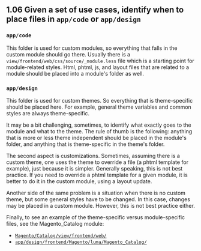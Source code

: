 ## 1.06 Given a set of use cases, identify when to place files in `app/code` or `app/design` 

### `app/code`
This folder is used for custom modules, so everything that falls in the custom module should go there. Usually there is a `view/frontend/web/css/source/_module.less` file which is a starting point for module-related styles. Html, phtml, js, and layout files that are related to a module should be placed into a module's folder as well.

### `app/design`
This folder is used for custom themes. So everything that is theme-specific should be placed here. For example, general theme variables and common styles are always theme-specific.

It may be a bit challenging, sometimes, to identify what exactly goes to the module and what to the theme. The rule of thumb is the following: anything that is more or less theme independent should be placed in the module's folder, and anything that is theme-specific in the theme's folder.

The second aspect is customizations. Sometimes, assuming there is a custom theme, one uses the theme to override a file (a phtml template for example), just because it is simpler. Generally speaking, this is not best practice. If you need to override a phtml template for a given module, it is better to do it in the custom module, using a layout update.

Another side of the same problem is a situation when there is no custom theme, but some general styles have to be changed. In this case, changes may be placed in a custom module. However, this is not best practice either.

Finally, to see an example of the theme-specific versus module-specific files, see the Magento_Catalog module:
* [`Magento/Catalog/view/frontend/web/`](https://github.com/magento/magento2/tree/2.4-develop/app/code/Magento/Catalog/view/frontend/web)
* [`app/design/frontend/Magento/luma/Magento_Catalog/`](https://github.com/magento/magento2/tree/2.4-develop/app/design/frontend/Magento/luma/Magento_Catalog)
